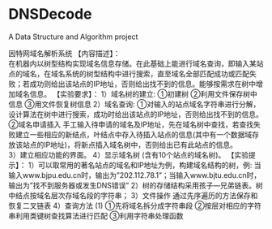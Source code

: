 # DNSDecode
A Data Structure and Algorithm project 

因特网域名解析系统
【内容描述】：     
    在机器内以树型结构实现域名信息存储。在此基础上能进行域名查询，即输入某站点的域名，在域名系统的树型结构中进行搜索，直至域名全部匹配成功或匹配失败；若成功则给出该站点的IP地址，否则给出找不到的信息。能够按需求在树中增加域名信息。
【实验要求】： 
1）域名树的建立:
①初建树
②利用文件保存树中信息
③用文件恢复树信息
2）域名查询:
①对输入的站点域名字符串进行分解，设计算法在树中进行搜索，成功时给出该站点的IP地址，否则给出找不到的信息。
②域名申请插入
            手工输入待申请的域名及IP地址，先在域名树中查找，若查找失败建立一些相应的新结点，叶结点中存入待插入站点的信息(其中有一个数据域存放该站点的IP地址)，将新点插入域名树中，否则给出已有此站点的信息。   
 3）建立相应功能的界面。
 4）显示域名树 (含有10个站点的域名树)。 
【实验提示】：
 1）可以取常用的著名站点的域名和IP地址为例，构建域名结构的树，例:	当输入www.bjpu.edu.cn时，输出为”202.112.78.1”；当输入www.bjtu.edu.cn时，输出为”找不到服务器或发生DNS错误”
2）树的存储结构采用孩子—兄弟链表。树中结点按域名层次存域名段的字符串；
3）文件操作 通过先序遍历的方法保存和恢复二叉链表
4）查询方法
(1)	①先将域名拆分成字符串段
②按层对相应的字符串利用类键树查找算法进行匹配
③利用字符串处理函数

